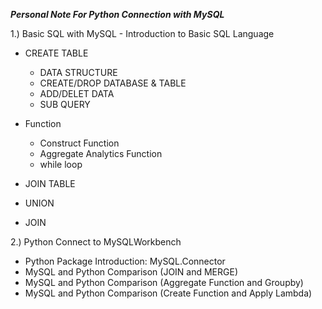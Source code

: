 ***Personal Note For Python Connection with MySQL***

1.) Basic SQL with MySQL - Introduction to Basic SQL Language

- CREATE TABLE
  - DATA STRUCTURE
  - CREATE/DROP DATABASE & TABLE
  - ADD/DELET DATA
  - SUB QUERY

- Function
  - Construct Function
  - Aggregate Analytics Function
  - while loop
 
 - JOIN TABLE
  - UNION
  - JOIN

2.) Python Connect to MySQLWorkbench

- Python Package Introduction: MySQL.Connector
- MySQL and Python Comparison (JOIN and MERGE)
- MySQL and Python Comparison (Aggregate Function and Groupby)
- MySQL and Python Comparison (Create Function and Apply Lambda)
